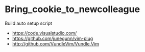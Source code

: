 # Bring_cookie_to_newcolleague
Build auto setup script

* https://code.visualstudio.com/
* https://github.com/junegunn/vim-plug
* http://github.com/VundleVim/Vundle.Vim

